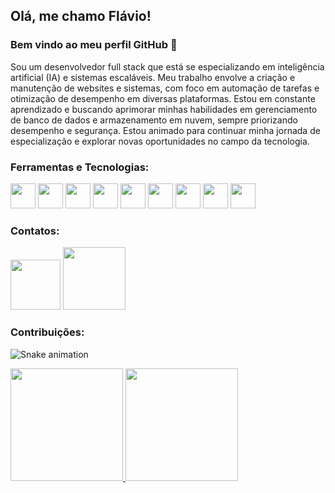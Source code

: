 ## Olá, me chamo Flávio! 
### Bem vindo ao meu perfil GitHub 👋

Sou um desenvolvedor full stack que está se especializando em inteligência artificial (IA) e sistemas escaláveis. Meu trabalho envolve a criação e manutenção de websites e sistemas, com foco em automação de tarefas e otimização de desempenho em diversas plataformas. Estou em constante aprendizado e buscando aprimorar minhas habilidades em gerenciamento de banco de dados e armazenamento em nuvem, sempre priorizando desempenho e segurança. Estou animado para continuar minha jornada de especialização e explorar novas oportunidades no campo da tecnologia.

### Ferramentas e Tecnologias:

<div>
  <img src="https://cdn.jsdelivr.net/gh/devicons/devicon/icons/html5/html5-plain-wordmark.svg" width="40" height="40"/>
  <img src="https://cdn.jsdelivr.net/gh/devicons/devicon/icons/css3/css3-plain-wordmark.svg" width="40" height="40"/>
  <img src="https://cdn.jsdelivr.net/gh/devicons/devicon/icons/javascript/javascript-plain.svg" width="40" height="40"/>
  <img src="https://cdn.jsdelivr.net/gh/devicons/devicon/icons/php/php-plain.svg" width="40" height="40"/>
  <img src="https://cdn.jsdelivr.net/gh/devicons/devicon/icons/nodejs/nodejs-original.svg" width="40" height="40"/>
  <img src="https://cdn.jsdelivr.net/gh/devicons/devicon/icons/java/java-original-wordmark.svg" width="40" height="40"/>
  <img src="https://cdn.jsdelivr.net/gh/devicons/devicon/icons/bootstrap/bootstrap-plain-wordmark.svg" width="40" height="40"/>
  <img src="https://cdn.jsdelivr.net/gh/devicons/devicon/icons/jquery/jquery-plain-wordmark.svg" width="40" height="40"/>
  <img src="https://cdn.jsdelivr.net/gh/devicons/devicon/icons/vuejs/vuejs-original-wordmark.svg" width="40" height="40"/>
</div>

### Contatos:

<div>
  <a href="mailto:flaviogabriel2603@gmail.com"><img src="https://img.shields.io/badge/Gmail-D14836?style=for-the-badge&logo=gmail&logoColor=white" width="80"></a>
  <a href="https://www.linkedin.com/in/flávio-gabriel-loretti-viana-8274061a2/"><img src="https://img.shields.io/badge/-LinkedIn-%230077B5?style=for-the badge&logo=linkedin&logoColor=white" width="100"></a>
</div>

### Contribuições:
![Snake animation](https://github.com/Z0KER/Z0KER/blob/output/github-contribution-grid-snake.svg)

<div>
<a href="https://github.com/Z0KER">
<img height="180em" src="https://github-readme-stats.vercel.app/api/top-langs/?username=Z0KER&layout=compact&langs_count=7&theme=dracula"/>
<img height="180em" src="https://github-readme-stats.vercel.app/api?username=Z0KER&show_icons=true&theme=dracula&include_all_commits=true&count_private=true"/>
</div>
